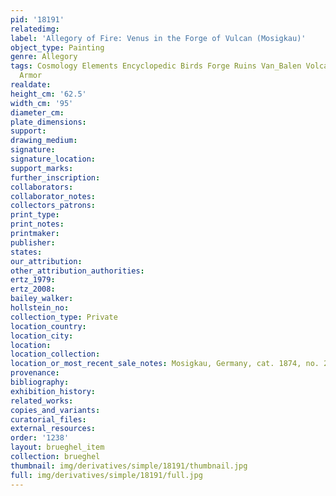 ```yaml
---
pid: '18191'
relatedimg: 
label: 'Allegory of Fire: Venus in the Forge of Vulcan (Mosigkau)'
object_type: Painting
genre: Allegory
tags: Cosmology Elements Encyclopedic Birds Forge Ruins Van_Balen Volcano Nude Landscape
  Armor
realdate: 
height_cm: '62.5'
width_cm: '95'
diameter_cm: 
plate_dimensions: 
support: 
drawing_medium: 
signature: 
signature_location: 
support_marks: 
further_inscription: 
collaborators: 
collaborator_notes: 
collectors_patrons: 
print_type: 
print_notes: 
printmaker: 
publisher: 
states: 
our_attribution: 
other_attribution_authorities: 
ertz_1979: 
ertz_2008: 
bailey_walker: 
hollstein_no: 
collection_type: Private
location_country: 
location_city: 
location: 
location_collection: 
location_or_most_recent_sale_notes: Mosigkau, Germany, cat. 1874, no. 28
provenance: 
bibliography: 
exhibition_history: 
related_works: 
copies_and_variants: 
curatorial_files: 
external_resources: 
order: '1238'
layout: brueghel_item
collection: brueghel
thumbnail: img/derivatives/simple/18191/thumbnail.jpg
full: img/derivatives/simple/18191/full.jpg
---
```

